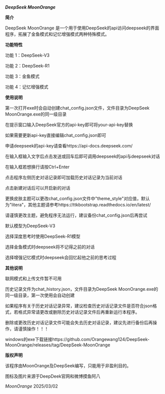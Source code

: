***DeepSeek MoonOrange***

**简介**

DeepSeek MoonOrange 是一个用于使用DeepSeek的api访问deepseek的界面程序，拓展了金鱼模式和记忆增强模式两种特殊模式。

**功能特性**

功能 1：DeepSeek-V3

功能 2：DeepSeek-R1

功能 3：金鱼模式

功能 4：记忆增强模式

**使用说明**

第一次打开exe时会自动创建chat_config.json文件，文件目录为DeepSeek MoonOrange.exe的同一级目录

在提示窗口输入DeepSeek官方的api-key即可将your-api-key替换

如果需要更新api-key直接编辑chat_config.json即可

申请deepseek的api-key请查看https://api-docs.deepseek.com/

在输入框输入文字后点击发送或回车后即可调用deepseek的api与deepseek对话

在输入框若想换行请按Ctrl+Enter

点击程序左侧历史对话记录即可加载历史对话记录为当前对话

点击新建对话后可以开启新的对话

更换皮肤主题可以更改chat_config.json文件中"theme_style"对应值，默认为"litera"，其他主题请参考https://ttkbootstrap.readthedocs.io/en/latest/

请谨慎更改主题，避免程序无法运行，建议备份chat_config.json后再尝试

默认模型为DeepSeek-V3

选择深度思考时使用DeepSeek-R1模型

选择金鱼模式时deepseek将不记得之前的对话

选择增强记忆模式时deepseek会回忆起他之前的思考过程

**其他说明**

联网模式和上传文件暂不可用

历史记录文件为chat_history.json，文件目录为DeepSeek MoonOrange.exe的同一级目录，第一次使用会自动创建

如果程序有关于历史对话记录异常，建议检查历史对话记录文件是否符合json格式，若格式异常请更改或删除历史对话记录文件后再重新运行本程序。

删除或更改历史对话记录文件可能会失去历史对话记录，建议先进行备份后再操作，请谨慎操作！！！

windows的exe下载链接https://github.com/Orangewang124/DeepSeek-MoonOrange/releases/tag/DeepSeek-MoonOrange

**版权声明**

该程序由MoonOrange及DeepSeek编写，只能用于非盈利目的。

图标及图片来源于DeepDeek官网和微博摸鱼阿八

*MoonOrange* 2025/03/02
